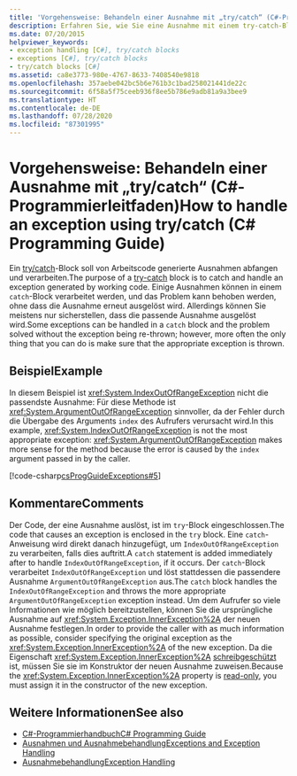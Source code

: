 ```yaml
---
title: 'Vorgehensweise: Behandeln einer Ausnahme mit „try/catch“ (C#-Programmierleitfaden)'
description: Erfahren Sie, wie Sie eine Ausnahme mit einem try-catch-Block behandeln. Hier finden Sie ein Codebeispiel und zusätzliche verfügbare Ressourcen.
ms.date: 07/20/2015
helpviewer_keywords:
- exception handling [C#], try/catch blocks
- exceptions [C#], try/catch blocks
- try/catch blocks [C#]
ms.assetid: ca8e3773-980e-4767-8633-7408540e9818
ms.openlocfilehash: 357aebe042bc5b6e761b3c1bad258021441de22c
ms.sourcegitcommit: 6f58a5f75ceeb936f8ee5b786e9adb81a9a3bee9
ms.translationtype: HT
ms.contentlocale: de-DE
ms.lasthandoff: 07/28/2020
ms.locfileid: "87301995"
---
```

# <a name="how-to-handle-an-exception-using-trycatch-c-programming-guide"></a><span data-ttu-id="b068c-104">Vorgehensweise: Behandeln einer Ausnahme mit „try/catch“ (C#-Programmierleitfaden)</span><span class="sxs-lookup"><span data-stu-id="b068c-104">How to handle an exception using try/catch (C# Programming Guide)</span></span>
<span data-ttu-id="b068c-105">Ein [try/catch](../../language-reference/keywords/try-catch.md)-Block soll von Arbeitscode generierte Ausnahmen abfangen und verarbeiten.</span><span class="sxs-lookup"><span data-stu-id="b068c-105">The purpose of a [try-catch](../../language-reference/keywords/try-catch.md) block is to catch and handle an exception generated by working code.</span></span> <span data-ttu-id="b068c-106">Einige Ausnahmen können in einem `catch`-Block verarbeitet werden, und das Problem kann behoben werden, ohne dass die Ausnahme erneut ausgelöst wird. Allerdings können Sie meistens nur sicherstellen, dass die passende Ausnahme ausgelöst wird.</span><span class="sxs-lookup"><span data-stu-id="b068c-106">Some exceptions can be handled in a `catch` block and the problem solved without the exception being re-thrown; however, more often the only thing that you can do is make sure that the appropriate exception is thrown.</span></span>  
  
## <a name="example"></a><span data-ttu-id="b068c-107">Beispiel</span><span class="sxs-lookup"><span data-stu-id="b068c-107">Example</span></span>  
 <span data-ttu-id="b068c-108">In diesem Beispiel ist <xref:System.IndexOutOfRangeException> nicht die passendste Ausnahme: Für diese Methode ist <xref:System.ArgumentOutOfRangeException> sinnvoller, da der Fehler durch die Übergabe des Arguments `index` des Aufrufers verursacht wird.</span><span class="sxs-lookup"><span data-stu-id="b068c-108">In this example, <xref:System.IndexOutOfRangeException> is not the most appropriate exception: <xref:System.ArgumentOutOfRangeException> makes more sense for the method because the error is caused by the `index` argument passed in by the caller.</span></span>  
  
 [!code-csharp[csProgGuideExceptions#5](~/samples/snippets/csharp/VS_Snippets_VBCSharp/csProgGuideExceptions/CS/Exceptions.cs#5)]  
  
## <a name="comments"></a><span data-ttu-id="b068c-109">Kommentare</span><span class="sxs-lookup"><span data-stu-id="b068c-109">Comments</span></span>  
 <span data-ttu-id="b068c-110">Der Code, der eine Ausnahme auslöst, ist im `try`-Block eingeschlossen.</span><span class="sxs-lookup"><span data-stu-id="b068c-110">The code that causes an exception is enclosed in the `try` block.</span></span> <span data-ttu-id="b068c-111">Eine `catch`-Anweisung wird direkt danach hinzugefügt, um `IndexOutOfRangeException` zu verarbeiten, falls dies auftritt.</span><span class="sxs-lookup"><span data-stu-id="b068c-111">A `catch` statement is added immediately after to handle `IndexOutOfRangeException`, if it occurs.</span></span> <span data-ttu-id="b068c-112">Der `catch`-Block verarbeitet `IndexOutOfRangeException` und löst stattdessen die passendere Ausnahme `ArgumentOutOfRangeException` aus.</span><span class="sxs-lookup"><span data-stu-id="b068c-112">The `catch` block handles the `IndexOutOfRangeException` and throws the more appropriate `ArgumentOutOfRangeException` exception instead.</span></span> <span data-ttu-id="b068c-113">Um dem Aufrufer so viele Informationen wie möglich bereitzustellen, können Sie die ursprüngliche Ausnahme auf <xref:System.Exception.InnerException%2A> der neuen Ausnahme festlegen.</span><span class="sxs-lookup"><span data-stu-id="b068c-113">In order to provide the caller with as much information as possible, consider specifying the original exception as the <xref:System.Exception.InnerException%2A> of the new exception.</span></span> <span data-ttu-id="b068c-114">Da die Eigenschaft <xref:System.Exception.InnerException%2A> [schreibgeschützt](../../properties.md#read-only) ist, müssen Sie sie im Konstruktor der neuen Ausnahme zuweisen.</span><span class="sxs-lookup"><span data-stu-id="b068c-114">Because the <xref:System.Exception.InnerException%2A> property is [read-only](../../properties.md#read-only), you must assign it in the constructor of the new exception.</span></span>  
  
## <a name="see-also"></a><span data-ttu-id="b068c-115">Weitere Informationen</span><span class="sxs-lookup"><span data-stu-id="b068c-115">See also</span></span>

- [<span data-ttu-id="b068c-116">C#-Programmierhandbuch</span><span class="sxs-lookup"><span data-stu-id="b068c-116">C# Programming Guide</span></span>](../index.md)
- [<span data-ttu-id="b068c-117">Ausnahmen und Ausnahmebehandlung</span><span class="sxs-lookup"><span data-stu-id="b068c-117">Exceptions and Exception Handling</span></span>](./index.md)
- [<span data-ttu-id="b068c-118">Ausnahmebehandlung</span><span class="sxs-lookup"><span data-stu-id="b068c-118">Exception Handling</span></span>](./exception-handling.md)
